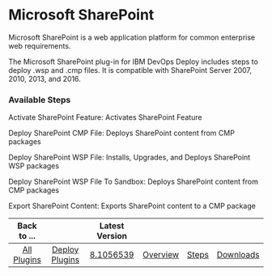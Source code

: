 
# Microsoft SharePoint

Microsoft SharePoint is a web application platform for common enterprise web requirements.

The Microsoft SharePoint plug-in for IBM DevOps Deploy includes steps to deploy .wsp and .cmp files. It is compatible with SharePoint Server 2007, 2010, 2013, and 2016.


### Available Steps

Activate SharePoint Feature: Activates SharePoint Feature

Deploy SharePoint CMP File: Deploys SharePoint content from CMP packages

Deploy SharePoint WSP File: Installs, Upgrades, and Deploys SharePoint WSP packages

Deploy SharePoint WSP File To Sandbox: Deploys SharePoint content from CMP packages

Export SharePoint Content: Exports SharePoint content to a CMP package



|Back to ...||Latest Version||||
| :---: | :---: | :---: | :---: | :---: | :---: |
|[All Plugins](../../index.md)|[Deploy Plugins](../README.md)|[8.1056539](https://raw.githubusercontent.com/UrbanCode/IBM-UCD-PLUGINS/main/files/Sharepoint/Sharepoint-8.1056539.zip)|[Overview](overview.md)|[Steps](steps.md)|[Downloads](downloads.md)|
